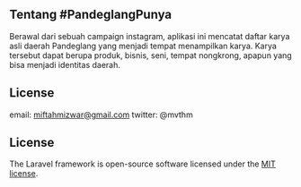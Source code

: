 ## Tentang #PandeglangPunya

Berawal dari sebuah campaign instagram, aplikasi ini mencatat daftar karya asli daerah Pandeglang yang menjadi tempat menampilkan karya. Karya tersebut dapat berupa produk, bisnis, seni, tempat nongkrong, apapun yang bisa menjadi identitas daerah.

## License

email: miftahmizwar@gmail.com
twitter: @mvthm

## License

The Laravel framework is open-source software licensed under the [MIT license](https://opensource.org/licenses/MIT).
